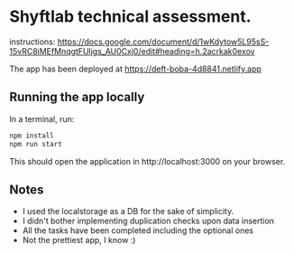 # Shyftlab technical assessment.

instructions: https://docs.google.com/document/d/1wKdytow5L95sS-15vRC8iMEfMnqgtFUljgs_AU0Cxj0/edit#heading=h.2acrkak0exov

The app has been deployed at https://deft-boba-4d8841.netlify.app

## Running the app locally
In a terminal, run:
```bash
npm install
npm run start
```

This should open the application in http://localhost:3000 on your browser.

## Notes

- I used the localstorage as a DB for the sake of simplicity.
- I didn't bother implementing duplication checks upon data insertion
- All the tasks have been completed including the optional ones
- Not the prettiest app, I know :)